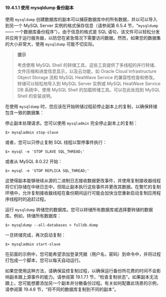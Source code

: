 #### 19.4.1.1 使用 mysqldump 备份副本

使用 `mysqldump` 创建数据库的副本可以捕获数据库中的所有数据，并以可以导入到另一个 MySQL Server 实例的格式保存信息（请参阅第 6.5.4 节，“`mysqldump` —— 一个数据库备份程序”）。由于信息的格式是 SQL 语句，该文件可以轻松分发并应用于运行服务器，以防您在紧急情况下需要访问数据。然而，如果您的数据集的大小非常大，使用 `mysqldump` 可能不切实际。

> **提示**
>
> 考虑使用 MySQL Shell 的转储工具，这些工具提供了多线程的并行转储、文件压缩和进度信息显示，以及云功能，如 Oracle Cloud Infrastructure Object Storage 流和 MySQL HeatWave Service 的兼容性检查和修改。转储可以轻松地导入到 MySQL Server 实例或 MySQL HeatWave Service DB 系统中，使用 MySQL Shell 的加载转储工具。可以在此处找到 MySQL Shell 的安装说明。

在使用 `mysqldump` 时，您应该在开始转储过程前停止副本上的复制，以确保转储包含一致的数据集：

停止副本处理请求。您可以使用 `mysqladmin` 完全停止副本上的复制：

```mysql
$> mysqladmin stop-slave
```

或者，您可以只停止复制 SQL 线程以暂停事件执行：

```mysql
$> mysql -e 'STOP SLAVE SQL_THREAD;'
```

或者从 MySQL 8.0.22 开始：

```mysql
$> mysql -e 'STOP REPLICA SQL_THREAD;'
```

这使得副本能够继续从源的二进制日志接收数据更改事件，并使用复制接收器线程将它们存储在中继日志中，但阻止副本执行这些事件并更改其数据。在繁忙的复制环境中，允许复制接收器线程在备份期间运行可能会加快当您重新启动复制应用程序线程时的追赶过程。

运行 `mysqldump` 转储您的数据库。您可以转储所有数据库或选择要转储的数据库。例如，转储所有数据库：

```mysql
$> mysqldump --all-databases > fulldb.dump
```

一旦转储完成，再次启动复制：

```mysql
$> mysqladmin start-slave
```

在前面的示例中，您可能希望添加登录凭据（用户名，密码）到命令中，并将过程打包成一个脚本，您可以每天自动运行。

如果您使用这种方法，请确保监控复制过程，以确保运行备份所花费的时间不会影响副本跟上源事件的能力。请参阅第 19.1.7.1 节，“检查复制状态”。如果副本无法跟上，您可能想要添加另一个副本并分散备份过程。有关如何配置此场景的示例，请参阅第 19.4.6 节，“将不同的数据库复制到不同的副本”。
